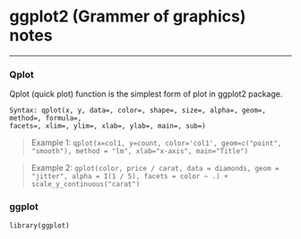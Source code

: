 # ggplot2 (Grammer of graphics) notes
---

### Qplot
Qplot (quick plot) function is the simplest form of plot in ggplot2 package.

```
Syntax: qplot(x, y, data=, color=, shape=, size=, alpha=, geom=, method=, formula=,
facets=, xlim=, ylim=, xlab=, ylab=, main=, sub=)
```

> Example 1: `qplot(x=col1, y=count, color='col1', geom=c("point", "smooth"), method = "lm", xlab="x-axis", main="Title")`

> Example 2: `qplot(color, price / carat, data = diamonds, geom = "jitter", alpha = I(1 / 5), facets = color ~ .) + scale_y_continuous("carat")`

### ggplot
`library(ggplot)`

